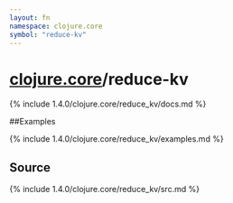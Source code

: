 ```yaml
---
layout: fn
namespace: clojure.core
symbol: "reduce-kv"
---
```


# [clojure.core](../)/reduce-kv

{% include 1.4.0/clojure.core/reduce_kv/docs.md %}

##Examples

{% include 1.4.0/clojure.core/reduce_kv/examples.md %}
## Source
{% include 1.4.0/clojure.core/reduce_kv/src.md %}

